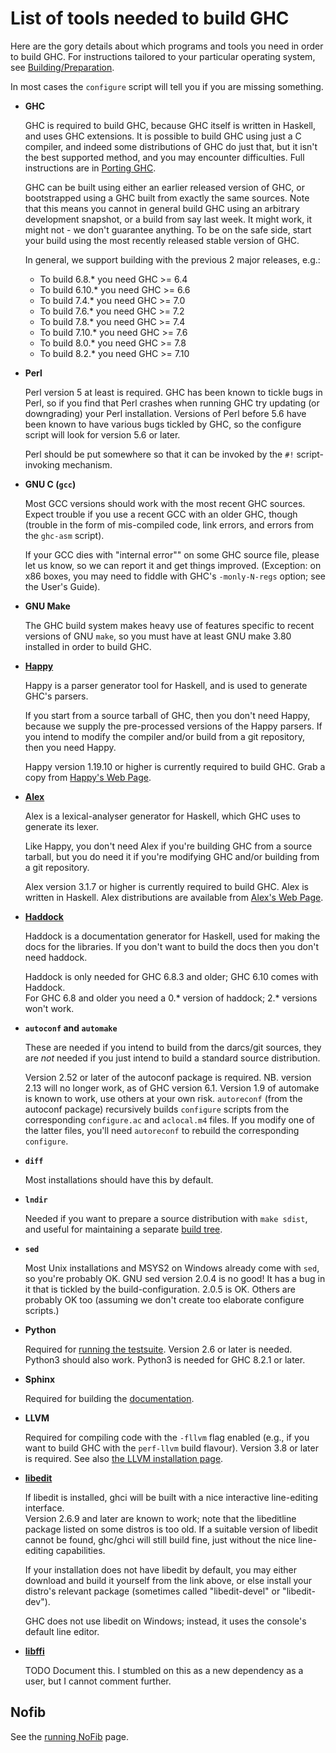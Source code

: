 # List of tools needed to build GHC


Here are the gory details about which programs and tools you need in order to build GHC.  For instructions tailored to your particular operating system, see [Building/Preparation](building/preparation).


In most cases the `configure` script will tell you if you are missing something.

- **GHC**

  GHC is required to build GHC, because GHC itself is
written in Haskell, and uses GHC extensions.  It is possible
to build GHC using just a C compiler, and indeed some
distributions of GHC do just that, but it isn't the best
supported method, and you may encounter difficulties.  Full
instructions are in [Porting GHC](building/porting).

  GHC can be built using either an earlier released
version of GHC, or
bootstrapped using a GHC built from exactly the same
sources.  Note that this means you cannot in general build
GHC using an arbitrary development snapshot, or a build from
say last week.  It might work, it might not - we don't
guarantee anything.  To be on the safe side, start your
build using the most recently released stable version of
GHC.

  In general, we support building with the previous 2
major releases, e.g.:

  - To build 6.8.\* you need GHC \>= 6.4
  - To build 6.10.\* you need GHC \>= 6.6
  - To build 7.4.\* you need GHC \>= 7.0
  - To build 7.6.\* you need GHC \>= 7.2
  - To build 7.8.\* you need GHC \>= 7.4
  - To build 7.10.\* you need GHC \>= 7.6
  - To build 8.0.\* you need GHC \>= 7.8
  - To build 8.2.\* you need GHC \>= 7.10

- **Perl**

  Perl version 5 at least is required.  GHC has been known to
tickle bugs in Perl, so if you find that Perl crashes when
running GHC try updating (or downgrading) your Perl
installation.  Versions of Perl before 5.6 have been known to have
various bugs tickled by GHC, so the configure script
will look for version 5.6 or later.
  
  Perl should be put somewhere so that it can be invoked
by the `#!` script-invoking mechanism.

- **GNU C (`gcc`)**

  Most GCC versions should work with the most recent GHC
sources.  Expect trouble if you use a recent GCC with
an older GHC, though (trouble in the form of mis-compiled code,
link errors, and errors from the `ghc-asm`
script).

  If your GCC dies with "internal error"" on
some GHC source file, please let us know, so we can report
it and get things improved.  (Exception: on x86
boxes, you may need to fiddle with GHC's
`-monly-N-regs` option; see the User's
Guide).

- **GNU Make**

  The GHC build system makes heavy use of features
specific to recent versions of GNU `make`, so
you must have at least GNU make 3.80 installed in
order to build GHC.

- **[Happy](http://www.haskell.org/happy)**

  Happy is a parser generator tool for Haskell, and is
used to generate GHC's parsers.

  If you start from a source tarball of GHC, then you don't need Happy, because we supply the
pre-processed versions of the Happy parsers.  If you intend to
modify the compiler and/or build from a git repository, then you
need Happy.

  Happy version 1.19.10 or higher is currently required to build GHC.
Grab a copy from
[Happy's Web Page](http://www.haskell.org/happy/).

- **[Alex](http://www.haskell.org/alex/)**

  Alex is a lexical-analyser generator for Haskell,
which GHC uses to generate its lexer.

  Like Happy, you don't need Alex if you're building GHC from a
source tarball, but you do need it if you're modifying GHC and/or
building from a git repository.

  Alex version 3.1.7 or higher is currently required to build GHC.
Alex is
written in Haskell.
Alex distributions are available from 
[Alex's Web Page](http://www.haskell.org/alex/).

- **[Haddock](http://www.haskell.org/haddock/)**

  Haddock is a documentation generator for Haskell,
used for making the docs for the libraries. If you don't want to build the docs then you don't need haddock.

  Haddock is only needed for GHC 6.8.3 and older; GHC 6.10 comes with Haddock.  
For GHC 6.8 and older you need a 0.\* version of haddock; 2.\* versions won't work.

- **`autoconf` and `automake`**

  These are needed if you intend to build from the
darcs/git sources, they are *not* needed if you
just intend to build a standard source distribution.

  Version 2.52 or later of the autoconf package is required.
NB. version 2.13 will no longer work, as of GHC version
6.1.  Version 1.9 of automake is known to work, use others at
your own risk.
`autoreconf` (from the autoconf package)
recursively builds `configure` scripts from
the corresponding `configure.ac` and
`aclocal.m4` files.  If you modify one of
the latter files, you'll need `autoreconf` to
rebuild the corresponding `configure`.

- **`diff`**

  Most installations should have this by default.

- **`lndir`**

  Needed if you want to prepare a source distribution with 
`make sdist`, and useful for maintaining a separate
[build tree](building/using).

- **`sed`**

  Most Unix installations and MSYS2 on
Windows already come with `sed`, so you're probably OK.
GNU sed version 2.0.4 is no good!  It has a bug
in it that is tickled by the build-configuration.  2.0.5 is
OK. Others are probably OK too (assuming we don't create too
elaborate configure scripts.)

- **Python**

  Required for [running the testsuite](building/running-tests).
Version 2.6 or later is needed. Python3 should also work.
Python3 is needed for GHC 8.2.1 or later.

- **Sphinx**

  Required for building the [documentation](building/docs).

- **LLVM**

  Required for compiling code with the `-fllvm` flag enabled (e.g., if you want to build GHC with the `perf-llvm` build flavour). Version 3.8 or later is required. See also [the LLVM installation page](commentary/compiler/backends/llvm/installing).

- **[libedit](http://www.thrysoee.dk/editline/)**

  If libedit is installed, ghci will be built with a nice interactive line-editing interface.  
Version 2.6.9 and later are known to work; note that the libeditline package listed on some distros is too old.
If a suitable version of libedit cannot be found, ghc/ghci will still build fine, just without the nice line-editing capabilities.

  If your installation does not have libedit by default, you may either download and build it yourself from the link above, or else install your distro's relevant package (sometimes called "libedit-devel" or "libedit-dev").

  GHC does not use libedit on Windows; instead, it uses the console's default line editor.

- **[libffi](http://sourceware.org/libffi/)**

  TODO Document this.  I stumbled on this as a new dependency as a user, but I cannot comment further.

## Nofib


See the [running NoFib](building/running-no-fib) page.
